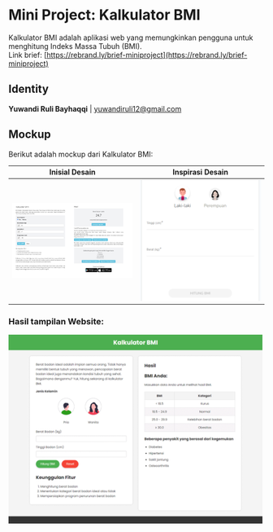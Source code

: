 # Mini Project: Kalkulator BMI

Kalkulator BMI adalah aplikasi web yang memungkinkan pengguna untuk menghitung Indeks Massa Tubuh (BMI).\
Link brief: [https://rebrand.ly/brief-miniproject](https://rebrand.ly/brief-miniproject)

## Identity
**Yuwandi Ruli Bayhaqqi** | yuwandiruli12@gmail.com

## Mockup
Berikut adalah mockup dari Kalkulator BMI:

| Inisial Desain | Inspirasi Desain |
| --- | --- |
| <img src="/assets/inisial.PNG" alt="Mockup Kalkulator BMI" width="250" /> | <img src="/assets/diea.PNG" alt="Mockup Kalkulator BMI" width="250" /> |

### Hasil tampilan Website:
<img src="/assets/run.gif" alt="Mockup Kalkulator BMI" width="500" />
